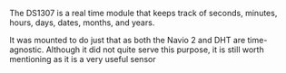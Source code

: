 The DS1307 is a real time module that keeps track of seconds, minutes, hours, days, dates, months,
and years. 

It was mounted to do just that as both the Navio 2 and DHT are time-agnostic. Although it did not quite serve this purpose, it is still worth mentioning as it is a very useful sensor




